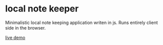 # local note keeper
Minimalistic local note keeping application writen in js.
Runs entirely client side in the browser.

[live demo](https://nobodyfornothing.github.io/localNoteKeeper/)
